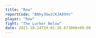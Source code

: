 ```yaml
---
title: "Row"
reportCode: "BNhy3GwzCKJA89Vn"
player: "Row"
fight: "The Lurker Below"
date: 2021-10-24T19:01:26.673000+00:00
---
```

